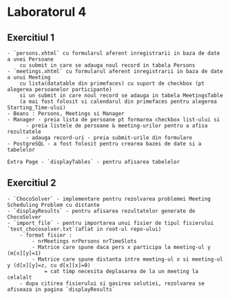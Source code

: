 # Laboratorul 4

## Exercitiul 1
	- `persons.xhtml` cu formularul aferent inregistrarii in baza de date a unei Persoane
		cu submit in care se adauga noul record in tabela Persons
	- `meetings.xhtml` cu formularul aferent inregistrarii in baza de date a unui Meeting
		cu lista(datatable din primefaces) cu suport de checkbox (pt alegerea persoanelor participante)
		si un submit in care noul record se adauga in tabela MeetingsTable
		(a mai fost folosit si calendarul din primefaces pentru alegerea Starting_Time-ului)
	- Beans : Persons, Meetings si Manager
	- Manager - preia lista de persoane pt formarea checkbox list-ului si 
		  - preia listele de persoane & meeting-urilor pentru a afisa rezultatele
		  - adauga record-uri - preia submit-urile din formulare
	- PostgreSQL - a fost folosit pentru crearea bazei de date si a tabelelor
	
 	Extra Page - `displayTables` - pentru afisarea tabelelor

## Exercitiul 2
	- `ChocoSolver` - implementare pentru rezolvarea problemei Meeting Scheduling Problem cu distante
	- `displayResults` - pentru afisarea rezultatelor generate de ChocoSolver
	- `import_file` - pentru importarea unui fisier de tipul fisierului `test_chocosolver.txt`(aflat in root-ul repo-ului)
		- format fisier : 
			- nrMeetings nrPersons nrTimeSlots
			- Matrice care spune daca pers x participa la meeting-ul y (m[x][y]=1)
			- Matrice care spune distanta intre meeting-ul x si meeting-ul y (d[x][y]=z, cu d[x][x]=0) 
				= cat timp necesita deplasarea de la un meeting la celalalt
		- dupa citirea fisierului si gasirea solutiei, rezolvarea se afiseaza in pagina `displayResults`
	
